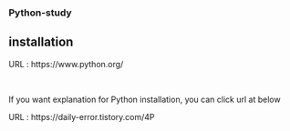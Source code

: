 ### Python-study

## installation
<div>
  <p> URL : https://www.python.org/ </p> <br>
  <p> If you want explanation for Python installation, you can click url at below </p>
  <p> URL : https://daily-error.tistory.com/4P </p> <br>
</div>
